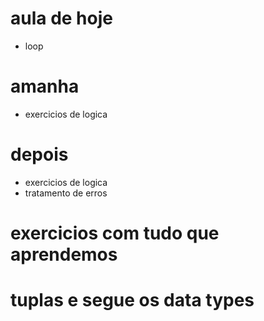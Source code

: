 # aula de hoje
- loop
# amanha
- exercicios de logica
# depois
- exercicios de logica
- tratamento de erros
# exercicios com tudo que aprendemos
# tuplas e segue os data types
